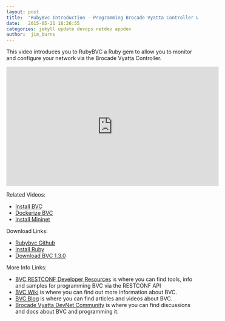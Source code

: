 ```yaml
---
layout: post
title:  "RubyBvc Introduction - Programming Brocade Vyatta Controller With Ruby"
date:   2015-05-21 16:26:55
categories: jekyll update devops netdev appdev
author:  jim_burns
---
```


This video introduces you to RubyBVC a Ruby gem to allow you to monitor and configure your network via the Brocade Vyatta Controller. 

<iframe width="560" height="315" src="https://www.youtube.com/embed/dZxZAtg3R0A" frameborder="0" allowfullscreen></iframe>

Related Videos:

* <a href="https://www.youtube.com/watch?v=2qnWR0LshUs" target="_blank">Install BVC</a>
* <a href="https://www.youtube.com/watch?v=vlLSupFMh1k" target="_blank">Dockerize BVC</a>
* <a href="https://www.youtube.com/watch?v=1_-9jVf5XpU" target="_blank">Install Mininet</a>

Download Links:

* <a href="https://github.com/BRCDcomm/rubybvc" target="_blank">Rubybvc Github</a>
* <a href="https://www.ruby-lang.org/en/documentation/installation/" target="_blank">Install Ruby</a>
* <a href="http://store.brocade.com" target="_blank">Download BVC 1.3.0</a>


More Info Links:

 * <a href="https://github.com/BRCDcomm/BVC/wiki/RESTCONF-Developer-Resources" target="_blank">BVC RESTCONF Developer Resources</a> is where you can find tools, info and samples for programming BVC via the RESTCONF API
 * <a href="https://github.com/BRCDcomm/BVC/wiki" target="_blank">BVC Wiki</a> is where you can find out more information about BVC.
 * <a href="https://brcdcomm.github.io/BVC/" target="_blank">BVC Blog</a> is where you can find articles and videos about BVC.
 * <a href="http://community.brocade.com/t5/DevNet/ct-p/APISupport" target="_blank">Brocade Vyatta DevNet Community</a> is where you can find discussions and docs about BVC and programming it.

[InstallBVC]: http://brcdcomm.github.io/BVC/jekyll/update/devops/netdev/appdev/2015/01/19/install-brocade-vyatta-controller.html
[ProgramOpenFlow]: http://brcdcomm.github.io/BVC/jekyll/update/devops/netdev/appdev/2015/02/10/restconf-app-1.html
